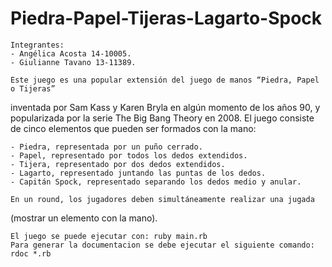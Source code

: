 # Piedra-Papel-Tijeras-Lagarto-Spock

    Integrantes:
    - Angélica Acosta 14-10005.
    - Giulianne Tavano 13-11389.

    Este juego es una popular extensión del juego de manos “Piedra, Papel o Tijeras”
inventada por Sam Kass y Karen Bryla en algún momento de los años 90, y popularizada
por la serie The Big Bang Theory en 2008. El juego consiste de cinco elementos que
pueden ser formados con la mano:

    - Piedra, representada por un puño cerrado.
    - Papel, representado por todos los dedos extendidos.
    - Tijera, representado por dos dedos extendidos.
    - Lagarto, representado juntando las puntas de los dedos.
    - Capitán Spock, representado separando los dedos medio y anular.

    En un round, los jugadores deben simultáneamente realizar una jugada 
(mostrar un elemento con la mano).

    El juego se puede ejecutar con: ruby main.rb
    Para generar la documentacion se debe ejecutar el siguiente comando: rdoc *.rb
